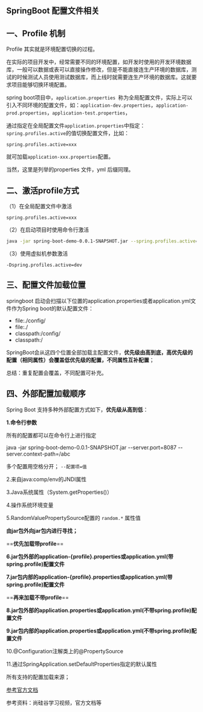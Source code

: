 <!-- ---
title: SpringBoot 配置文件相关
tags:
  - SpringBoot配置相关
categories:
  - SpringBoot
summary: 本文整理Springboot Thymeleaf语法学习。
keywords: 'java,spring boot,spring boot profile,SpringBoot 配置文件加载, SpringBoot 配置文件加载顺序'
author: Small-Rose / 张小菜
abbrlink: 9911da24
date: 2020-08-30 07:30:00
updated: 2020-08-30 07:30:00
---
 -->

## SpringBoot 配置文件相关

## 一、Profile 机制

Profile 其实就是环境配置切换的过程。

在实际的项目开发中，经常需要不同的环境配置，如开发时使用的开发环境数据库，一般可以数据或表可以直接操作修改，但是不能直接连生产环境的数据库，测试的时候测试人员使用测试数据库，而上线时就需要连生产环境的数据库。这就要求项目能够切换环境配置。

spring boot项目中，`application.properties `称为全局配置文件，实际上可以引入不同环境的配置文件，如：`application-dev.properties`，`application-prod.properties`，`application-test.properties`，

通过指定在全局配置文件`application.properties`中指定：`spring.profiles.active`的值切换配置文件，比如：

```properties
spring.profiles.active=xxx
```

就可加载`application-xxx.properties`配置。

当然，这里是列举的properties 文件，yml 后缀同理。

## 二、激活profile方式

（1）在全局配置文件中激活

```properties
spring.profiles.active=xxx
```

（2）在启动项目时使用命令行激活

```bash
java -jar spring-boot-demo-0.0.1-SNAPSHOT.jar --spring.profiles.active=dev
```

（3）使用虚拟机参数激活

```properties
-Dspring.profiles.active=dev
```

## 三、配置文件加载位置

springboot 启动会扫描以下位置的application.properties或者application.yml文件作为Spring boot的默认配置文件：

- file:./config/
- file:./
- classpath:/config/
- classpath:/

SpringBoot会从这四个位置全部加载主配置文件，**优先级由高到底，高优先级的配置（相同属性）会覆盖低优先级的配置，不同属性互补配置**；

总结：重复配置会覆盖，不同配置可补充。

## 四、外部配置加载顺序

Spring Boot 支持多种外部配置方式如下，**优先级从高到低**：

**1.命令行参数**

所有的配置都可以在命令行上进行指定

java -jar spring-boot-demo-0.0.1-SNAPSHOT.jar --server.port=8087  --server.context-path=/abc

多个配置用空格分开； `--配置项=值`



2.来自java:comp/env的JNDI属性

3.Java系统属性（System.getProperties()）

4.操作系统环境变量

5.RandomValuePropertySource配置的 `random.*` 属性值



**由jar包外向jar包内进行寻找；**

==**优先加载带profile**==

**6.jar包外部的application-{profile}.properties或application.yml(带spring.profile)配置文件**

**7.jar包内部的application-{profile}.properties或application.yml(带spring.profile)配置文件**



==**再来加载不带profile**==

**8.jar包外部的application.properties或application.yml(不带spring.profile)配置文件**

**9.jar包内部的application.properties或application.yml(不带spring.profile)配置文件**



10.@Configuration注解类上的@PropertySource

11.通过SpringApplication.setDefaultProperties指定的默认属性

所有支持的配置加载来源；

[参考官方文档](https://docs.spring.io/spring-boot/docs/1.5.9.RELEASE/reference/htmlsingle/#boot-features-external-config)



参考资料：尚硅谷学习视频，官方文档等